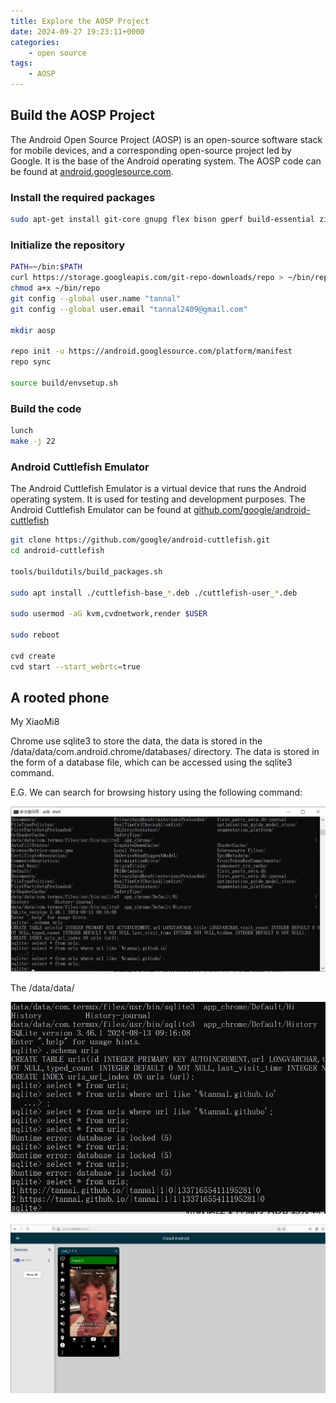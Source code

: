 ```yaml
---
title: Explore the AOSP Project
date: 2024-09-27 19:23:11+0000
categories:
    - open source
tags:
    - AOSP
---
```


##  Build the AOSP Project

The Android Open Source Project (AOSP) is an open-source software stack for mobile devices, and a corresponding open-source project led by Google. It is the base of the Android operating system. The AOSP code can be found at [android.googlesource.com](https://android.googlesource.com/).


### Install the required packages

```bash
sudo apt-get install git-core gnupg flex bison gperf build-essential zip curl zlib1g-dev gcc-multilib g++-multilib libc6-dev-i386 lib32ncurses5-dev x11proto-core-dev libx11-dev lib32z1-dev libgl1-mesa-dev libxml2-utils xsltproc unzip
```


### Initialize the repository

```bash
PATH=~/bin:$PATH
curl https://storage.googleapis.com/git-repo-downloads/repo > ~/bin/repo
chmod a+x ~/bin/repo
git config --global user.name "tannal"
git config --global user.email "tannal2409@gmail.com"

mkdir aosp

repo init -u https://android.googlesource.com/platform/manifest
repo sync

source build/envsetup.sh
```

### Build the code

```bash
lunch
make -j 22

```


### Android Cuttlefish Emulator

The Android Cuttlefish Emulator is a virtual device that runs the Android operating system. It is used for testing and development purposes. The Android Cuttlefish Emulator can be found at [github.com/google/android-cuttlefish](https://github.com/google/android-cuttlefish.git)

```bash
git clone https://github.com/google/android-cuttlefish.git
cd android-cuttlefish

tools/buildutils/build_packages.sh

sudo apt install ./cuttlefish-base_*.deb ./cuttlefish-user_*.deb

sudo usermod -aG kvm,cvdnetwork,render $USER

sudo reboot

cvd create
cvd start --start_webrtc=true
```

## A rooted phone

My XiaoMi8

Chrome use sqlite3 to store the data, the data is stored in the /data/data/com.android.chrome/databases/ directory. The data is stored in the form of a database file, which can be accessed using the sqlite3 command.

E.G. We can search for browsing history using the following command:

![](./aosp-1.png)

The /data/data/ 



![](aosp-2.png)



![](aosp-3.png)